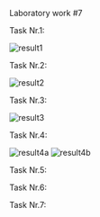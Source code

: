 Laboratory work #7

Task Nr.1:

![result1](https://user-images.githubusercontent.com/36602388/49034625-2c58de00-f1bb-11e8-8f7c-02b025ef1d09.jpg)

Task Nr.2:

![result2](https://user-images.githubusercontent.com/36602388/49037416-d7b96100-f1c2-11e8-9cb0-754636df8ece.jpg)

Task Nr.3:

![result3](https://user-images.githubusercontent.com/36602388/49038247-0f290d00-f1c5-11e8-9c4d-942577fa185d.jpg)

Task Nr.4:

![result4a](https://user-images.githubusercontent.com/36602388/49038729-71ced880-f1c6-11e8-8db4-1ec86c0f98f0.jpg)
![result4b](https://user-images.githubusercontent.com/36602388/49038730-71ced880-f1c6-11e8-9d34-b806e9ba80ea.jpg)

Task Nr.5:


Task Nr.6:

Task Nr.7:


